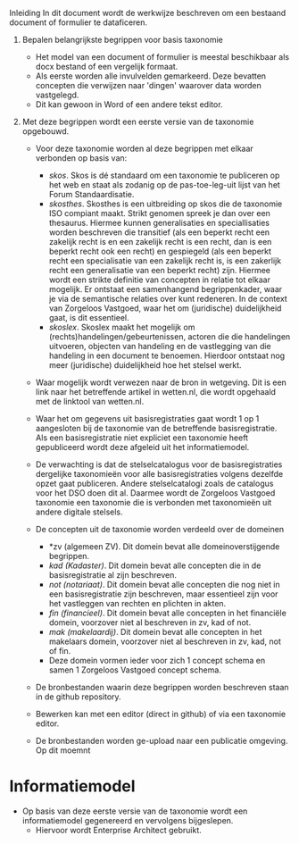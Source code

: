 Inleiding
In dit document wordt de werkwijze beschreven om een bestaand document of formulier te dataficeren.
1. Bepalen belangrijkste begrippen voor basis taxonomie
   * Het model van een document of formulier is meestal beschikbaar als docx bestand of een vergelijk formaat.
   * Als eerste worden alle invulvelden gemarkeerd. Deze bevatten concepten die verwijzen naar 'dingen' waarover data worden vastgelegd.
   * Dit kan gewoon in Word of een andere tekst editor.

2. Met deze begrippen wordt een eerste versie van de taxonomie  opgebouwd. 
   * Voor deze taxonomie worden al deze begrippen met elkaar verbonden op basis van:
     * *skos*. Skos is dé standaard om een taxonomie te publiceren op het web en staat als zodanig op de pas-toe-leg-uit lijst van het Forum Standaardisatie. 
     * *skosthes*. Skosthes is een uitbreiding op skos die de taxonomie ISO compiant maakt. Strikt genomen spreek je dan over een thesaurus. Hiermee kunnen generalisaties en speciallisaties worden beschreven die transitief (als een beperkt recht een zakelijk recht is en een zakelijk recht is een recht, dan is een beperkt recht ook een recht) en gespiegeld (als een beperkt recht een specialisatie van een zakelijk recht is, is een zakerlijk recht een generalisatie van een beperkt recht) zijn. Hiermee wordt een strikte definitie van concepten in relatie tot elkaar mogelijk. Er ontstaat een samenhangend begrippenkader, waar je via de semantische relaties over kunt redeneren. In de context van Zorgeloos Vastgoed, waar het om (juridische) duidelijkheid gaat, is dit essentieel.
     * *skoslex*. Skoslex maakt het mogelijk om (rechts)handelingen/gebeurtenissen, actoren die die handelingen uitvoeren, objecten van handeling en de vastlegging van die handeling in een document te benoemen. Hierdoor ontstaat nog meer (juridische) duidelijkheid hoe het stelsel werkt.
   * Waar mogelijk wordt verwezen naar de bron in wetgeving. Dit is een link naar het betreffende artikel in wetten.nl, die wordt opgehaald met de linktool van wetten.nl.
   * Waar het om gegevens uit basisregistraties gaat wordt 1 op 1 aangesloten bij de taxonomie van de betreffende basisregistratie. Als een basisregistratie niet expliciet een taxonomie heeft gepubliceerd wordt deze afgeleid uit het informatiemodel. 
   * De verwachting is dat de stelselcatalogus voor de basisregistraties dergelijke taxonomieën voor alle basisregistraties volgens dezelfde opzet gaat publiceren. Andere stelselcatalogi zoals de catalogus voor het DSO doen dit al. Daarmee wordt de Zorgeloos Vastgoed taxonomie een taxonomie die is verbonden met taxonomieën uit andere digitale stelsels. 

   * De concepten uit de taxonomie worden verdeeld over de domeinen 
     * *zv (algemeen ZV). Dit domein bevat alle domeinoverstijgende begrippen.
     * *kad (Kadaster)*. Dit domein bevat alle concepten die in de basisregistratie al zijn beschreven.
     * *not (notariaat)*. Dit domein bevat alle concepten die nog niet in een basisregistratie zijn beschreven, maar essentieel zijn voor het vastleggen van rechten en plichten in akten.
     * *fin (financieel)*. Dit domein bevat alle concepten in het financiële domein, voorzover niet al beschreven in zv, kad of not.
     * *mak (makelaardij)*. Dit domein bevat alle concepten in het makelaars domein, voorzover niet al beschreven in zv, kad, not of fin.
     * Deze domein vormen ieder voor zich 1 concept schema en samen 1 Zorgeloos Vastgoed concept schema.
   * De bronbestanden waarin deze begrippen worden beschreven staan in de github repository. 
   * Bewerken kan met een editor (direct in github) of via een taxonomie editor.
   * De bronbestanden worden ge-upload naar een publicatie omgeving. Op dit moemnt
# Informatiemodel
* Op basis van deze eerste versie van de taxonomie wordt een informatiemodel gegenereerd en vervolgens bijgeslepen. 
  * Hiervoor wordt Enterprise Architect gebruikt.
